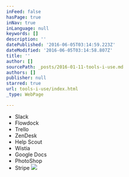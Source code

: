 ```yaml
---
inFeed: false
hasPage: true
inNav: true
inLanguage: null
keywords: []
description: ''
datePublished: '2016-06-05T03:14:59.223Z'
dateModified: '2016-06-05T03:14:58.807Z'
title: ''
author: []
sourcePath: _posts/2016-01-11-tools-i-use.md
authors: []
publisher: null
starred: true
url: tools-i-use/index.html
_type: WebPage

---
```

* Slack
* Flowdock
* Trello
* ZenDesk
* Help Scout
* Wistia
* Google Docs
* PhotoShop
* Stripe
![](https://the-grid-user-content.s3-us-west-2.amazonaws.com/93193523-17bc-4eff-bff6-470aeb8dab69.JPG)